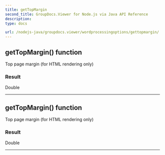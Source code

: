 ```yaml
---
title: getTopMargin
second_title: GroupDocs.Viewer for Node.js via Java API Reference
description: 
type: docs

url: /nodejs-java/groupdocs.viewer/wordprocessingoptions/gettopmargin/
---
```


## getTopMargin()  function
Top page margin (for HTML rendering only)

### Result
Double


---


## getTopMargin()  function
Top page margin (for HTML rendering only)

### Result
Double


---


